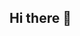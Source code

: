 ## Hi there 👋

<!--
**arshkumarsingh/arshkumarsingh** is a ✨ _special_ ✨ repository because its `README.md` (this file) appears on your GitHub profile.

![arshkumarsingh's Streak](https://github-readme-streak-stats.herokuapp.com/?user=arshkumarsingh&theme=vue-dark&hide_border=true)


Here are some ideas to get you started:

- 🔭 I’m currently working on ...
- 🌱 I’m currently learning ...
- 👯 I’m looking to collaborate on ...
- 🤔 I’m looking for help with ...
- 💬 Ask me about ...
- 📫 How to reach me: ...
- 😄 Pronouns: ...
- ⚡ Fun fact: ...
-->
